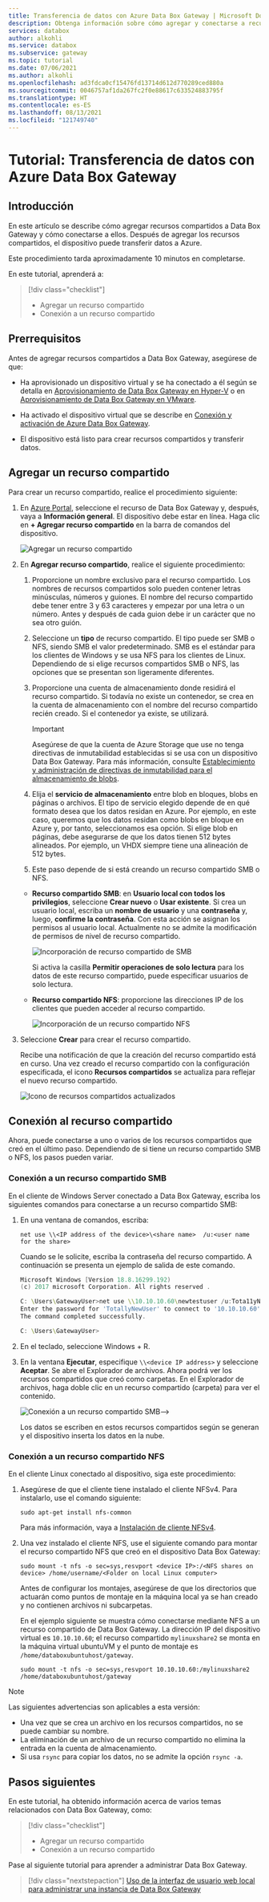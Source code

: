 ```yaml
---
title: Transferencia de datos con Azure Data Box Gateway | Microsoft Docs
description: Obtenga información sobre cómo agregar y conectarse a recursos compartidos en Azure Data Box Gateway y, a continuación, el dispositivo Data Box Gateway puede transferir los datos a Azure.
services: databox
author: alkohli
ms.service: databox
ms.subservice: gateway
ms.topic: tutorial
ms.date: 07/06/2021
ms.author: alkohli
ms.openlocfilehash: ad3fdca0cf15476fd13714d612d770289ced880a
ms.sourcegitcommit: 0046757af1da267fc2f0e88617c633524883795f
ms.translationtype: HT
ms.contentlocale: es-ES
ms.lasthandoff: 08/13/2021
ms.locfileid: "121749740"
---
```

# <a name="tutorial-transfer-data-with-azure-data-box-gateway"></a>Tutorial: Transferencia de datos con Azure Data Box Gateway


## <a name="introduction"></a>Introducción

En este artículo se describe cómo agregar recursos compartidos a Data Box Gateway y cómo conectarse a ellos. Después de agregar los recursos compartidos, el dispositivo puede transferir datos a Azure.

Este procedimiento tarda aproximadamente 10 minutos en completarse.

En este tutorial, aprenderá a:

> [!div class="checklist"]
>
> * Agregar un recurso compartido
> * Conexión a un recurso compartido

## <a name="prerequisites"></a>Prerrequisitos

Antes de agregar recursos compartidos a Data Box Gateway, asegúrese de que:

- Ha aprovisionado un dispositivo virtual y se ha conectado a él según se detalla en [Aprovisionamiento de Data Box Gateway en Hyper-V](data-box-gateway-deploy-provision-hyperv.md) o en [Aprovisionamiento de Data Box Gateway en VMware](data-box-gateway-deploy-provision-vmware.md).

- Ha activado el dispositivo virtual que se describe en [Conexión y activación de Azure Data Box Gateway](data-box-gateway-deploy-connect-setup-activate.md).

- El dispositivo está listo para crear recursos compartidos y transferir datos.

## <a name="add-a-share"></a>Agregar un recurso compartido

Para crear un recurso compartido, realice el procedimiento siguiente:

1. En [Azure Portal](https://portal.azure.com/), seleccione el recurso de Data Box Gateway y, después, vaya a **Información general**. El dispositivo debe estar en línea. Haga clic en **+ Agregar recurso compartido** en la barra de comandos del dispositivo.
   
   ![Agregar un recurso compartido](./media/data-box-gateway-deploy-add-shares/click-add-share.png)

4. En **Agregar recurso compartido**, realice el siguiente procedimiento:

    1. Proporcione un nombre exclusivo para el recurso compartido. Los nombres de recursos compartidos solo pueden contener letras minúsculas, números y guiones. El nombre del recurso compartido debe tener entre 3 y 63 caracteres y empezar por una letra o un número. Antes y después de cada guion debe ir un carácter que no sea otro guión.
    
    2. Seleccione un **tipo** de recurso compartido. El tipo puede ser SMB o NFS, siendo SMB el valor predeterminado. SMB es el estándar para los clientes de Windows y se usa NFS para los clientes de Linux. Dependiendo de si elige recursos compartidos SMB o NFS, las opciones que se presentan son ligeramente diferentes.

    3. Proporcione una cuenta de almacenamiento donde residirá el recurso compartido. Si todavía no existe un contenedor, se crea en la cuenta de almacenamiento con el nombre del recurso compartido recién creado. Si el contenedor ya existe, se utilizará.
       > [!IMPORTANT]
       > Asegúrese de que la cuenta de Azure Storage que use no tenga directivas de inmutabilidad establecidas si se usa con un dispositivo Data Box Gateway. Para más información, consulte [Establecimiento y administración de directivas de inmutabilidad para el almacenamiento de blobs](../storage/blobs/immutable-policy-configure-version-scope.md).
    
    4. Elija el **servicio de almacenamiento** entre blob en bloques, blobs en páginas o archivos. El tipo de servicio elegido depende de en qué formato desea que los datos residan en Azure. Por ejemplo, en este caso, queremos que los datos residan como blobs en bloque en Azure y, por tanto, seleccionamos esa opción. Si elige blob en páginas, debe asegurarse de que los datos tienen 512 bytes alineados. Por ejemplo, un VHDX siempre tiene una alineación de 512 bytes.
   
    5. Este paso depende de si está creando un recurso compartido SMB o NFS.
     
    - **Recurso compartido SMB**: en **Usuario local con todos los privilegios**, seleccione **Crear nuevo** o **Usar existente**. Si crea un usuario local, escriba un **nombre de usuario** y una **contraseña** y, luego, **confirme la contraseña**. Con esta acción se asignan los permisos al usuario local. Actualmente no se admite la modificación de permisos de nivel de recurso compartido.
    
        ![Incorporación de recurso compartido de SMB](./media/data-box-gateway-deploy-add-shares/add-share-smb-1.png)
        
        Si activa la casilla **Permitir operaciones de solo lectura** para los datos de este recurso compartido, puede especificar usuarios de solo lectura.
        
    - **Recurso compartido NFS**: proporcione las direcciones IP de los clientes que pueden acceder al recurso compartido.

        ![Incorporación de un recurso compartido NFS](./media/data-box-gateway-deploy-add-shares/add-share-nfs-1.png)
   
9. Seleccione **Crear** para crear el recurso compartido.
    
    Recibe una notificación de que la creación del recurso compartido está en curso. Una vez creado el recurso compartido con la configuración especificada, el icono **Recursos compartidos** se actualiza para reflejar el nuevo recurso compartido.
    
    ![Icono de recursos compartidos actualizados](./media/data-box-gateway-deploy-add-shares/updated-list-of-shares.png) 

## <a name="connect-to-the-share"></a>Conexión al recurso compartido

Ahora, puede conectarse a uno o varios de los recursos compartidos que creó en el último paso. Dependiendo de si tiene un recurso compartido SMB o NFS, los pasos pueden variar.

### <a name="connect-to-an-smb-share"></a>Conexión a un recurso compartido SMB

En el cliente de Windows Server conectado a Data Box Gateway, escriba los siguientes comandos para conectarse a un recurso compartido SMB:


1. En una ventana de comandos, escriba:

    `net use \\<IP address of the device>\<share name>  /u:<user name for the share>`

    Cuando se le solicite, escriba la contraseña del recurso compartido. A continuación se presenta un ejemplo de salida de este comando.

    ```powershell
    Microsoft Windows [Version 18.8.16299.192) 
    (c) 2017 microsoft Corporation. All rights reserved . 
    
    C: \Users\GatewayUser>net use \\10.10.10.60\newtestuser /u:Tota11yNewUser 
    Enter the password for 'TotallyNewUser' to connect to '10.10.10.60'  
    The command completed successfully. 
    
    C: \Users\GatewayUser>
    ```   


2. En el teclado, seleccione Windows + R. 
3. En la ventana **Ejecutar**, especifique `\\<device IP address>` y seleccione **Aceptar**. Se abre el Explorador de archivos. Ahora podrá ver los recursos compartidos que creó como carpetas. En el Explorador de archivos, haga doble clic en un recurso compartido (carpeta) para ver el contenido.
 
    ![Conexión a un recurso compartido SMB](./media/data-box-gateway-deploy-add-shares/connect-to-share2.png)-->

    Los datos se escriben en estos recursos compartidos según se generan y el dispositivo inserta los datos en la nube.

### <a name="connect-to-an-nfs-share"></a>Conexión a un recurso compartido NFS

En el cliente Linux conectado al dispositivo, siga este procedimiento:

1. Asegúrese de que el cliente tiene instalado el cliente NFSv4. Para instalarlo, use el comando siguiente:

   `sudo apt-get install nfs-common`

    Para más información, vaya a [Instalación de cliente NFSv4](https://help.ubuntu.com/community/SettingUpNFSHowTo#NFSv4_client).

2. Una vez instalado el cliente NFS, use el siguiente comando para montar el recurso compartido NFS que creó en el dispositivo Data Box Gateway:

   `sudo mount -t nfs -o sec=sys,resvport <device IP>:/<NFS shares on device> /home/username/<Folder on local Linux computer>`

    Antes de configurar los montajes, asegúrese de que los directorios que actuarán como puntos de montaje en la máquina local ya se han creado y no contienen archivos ni subcarpetas.

    En el ejemplo siguiente se muestra cómo conectarse mediante NFS a un recurso compartido de Data Box Gateway. La dirección IP del dispositivo virtual es `10.10.10.60`; el recurso compartido `mylinuxshare2` se monta en la máquina virtual ubuntuVM y el punto de montaje es `/home/databoxubuntuhost/gateway`.

    `sudo mount -t nfs -o sec=sys,resvport 10.10.10.60:/mylinuxshare2 /home/databoxubuntuhost/gateway`

> [!NOTE] 
> Las siguientes advertencias son aplicables a esta versión:
> - Una vez que se crea un archivo en los recursos compartidos, no se puede cambiar su nombre.
> - La eliminación de un archivo de un recurso compartido no elimina la entrada en la cuenta de almacenamiento.
> - Si usa `rsync` para copiar los datos, no se admite la opción `rsync -a`.

## <a name="next-steps"></a>Pasos siguientes

En este tutorial, ha obtenido información acerca de varios temas relacionados con Data Box Gateway, como:

> [!div class="checklist"]
> * Agregar un recurso compartido
> * Conexión a un recurso compartido


Pase al siguiente tutorial para aprender a administrar Data Box Gateway.

> [!div class="nextstepaction"]
> [Uso de la interfaz de usuario web local para administrar una instancia de Data Box Gateway](data-box-gateway-manage-access-power-connectivity-mode.md)